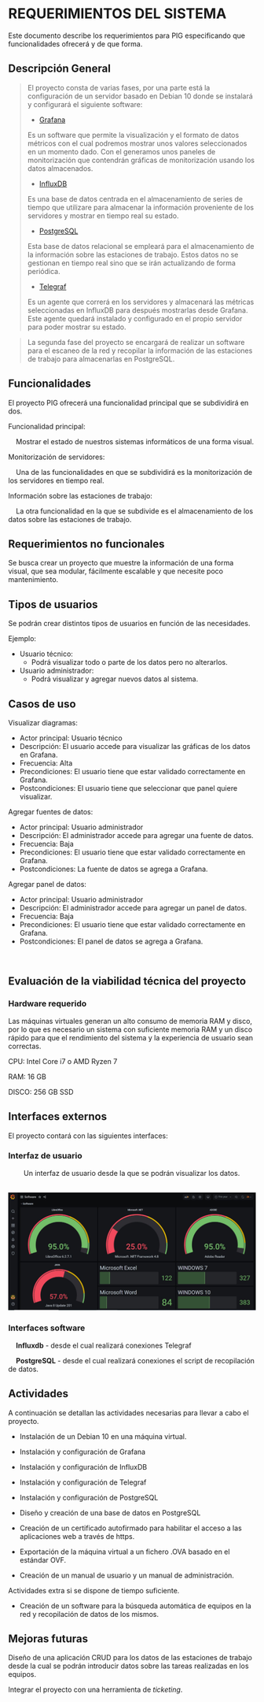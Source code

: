 # REQUERIMIENTOS DEL SISTEMA

Este documento describe los requerimientos para PIG especificando que funcionalidades ofrecerá y de que forma.

## Descripción General

> El proyecto consta de varias fases, por una parte está la configuración de un servidor basado en Debian 10 donde se instalará y configurará el siguiente software:
> 
> - [Grafana](https://grafana.com/)
> 
> Es un software que permite la visualización y el formato de datos métricos con el cual podremos mostrar unos valores seleccionados en un momento dado. Con el generamos unos paneles de monitorización que contendrán gráficas de monitorización usando los datos almacenados.
> 
> - [InfluxDB](https://www.influxdata.com/time-series-platform/)
> 
> Es una base de datos centrada en el almacenamiento de series de tiempo que utilizare para almacenar la información proveniente de los servidores y mostrar en tiempo real su estado.
> 
> - [PostgreSQL](https://www.postgresql.org/)
> 
> Esta base de datos relacional se empleará para el almacenamiento de la información sobre las estaciones de trabajo. Estos datos no se gestionan en tiempo real sino que se irán actualizando de forma periódica.
> 
> - [Telegraf](https://www.influxdata.com/time-series-platform/telegraf/)
> 
> Es un agente que correrá en los servidores y almacenará las métricas seleccionadas en InfluxDB para después mostrarlas desde Grafana. 
> Este agente quedará instalado y configurado en el propio servidor para poder mostrar su estado.

> La segunda fase del proyecto se encargará de realizar un software para el escaneo de la red y recopilar la información de las estaciones de trabajo para almacenarlas en PostgreSQL.

## Funcionalidades

El proyecto PIG ofrecerá una funcionalidad principal que se subdividirá en dos.

Funcionalidad principal:

    Mostrar el estado de nuestros sistemas informáticos de una forma visual.

Monitorización de servidores:

    Una de las funcionalidades en que se subdividirá es la monitorización de los servidores en tiempo real.

Información sobre las estaciones de trabajo:

    La otra funcionalidad en la que se subdivide es el almacenamiento de los datos sobre las estaciones de trabajo.

## Requerimientos no funcionales

Se busca crear un proyecto que muestre la información de una forma visual, que sea modular, fácilmente escalable y que necesite poco mantenimiento.

## Tipos de usuarios

Se podrán crear distintos tipos de usuarios en función de las necesidades.

Ejemplo:

- Usuario técnico:
  - Podrá visualizar todo o parte de los datos pero no alterarlos.
- Usuario administrador:
  - Podrá visualizar y agregar nuevos datos al sistema.

## Casos de uso

Visualizar diagramas:

- Actor principal: Usuario técnico
- Descripción: El usuario accede para visualizar las gráficas de los datos en Grafana.
- Frecuencia: Alta
- Precondiciones: El usuario tiene que estar validado correctamente en Grafana.
- Postcondiciones: El usuario tiene que seleccionar que panel quiere visualizar.



Agregar fuentes de datos:

- Actor principal: Usuario administrador
- Descripción: El administrador accede para agregar una fuente de datos.
- Frecuencia: Baja
- Precondiciones: El usuario tiene que estar validado correctamente en Grafana.
- Postcondiciones: La fuente de datos se agrega a Grafana.



Agregar panel de datos:

- Actor principal: Usuario administrador
- Descripción: El administrador accede para agregar un panel de datos.
- Frecuencia: Baja
- Precondiciones: El usuario tiene que estar validado correctamente en Grafana.
- Postcondiciones: El panel de datos se agrega a Grafana.

        



## Evaluación de la viabilidad técnica del proyecto

### Hardware requerido

Las máquinas virtuales generan un alto consumo de memoria RAM y disco, por lo que es necesario un sistema con suficiente memoria RAM y un disco rápido para que el rendimiento del sistema y la experiencia de usuario sean correctas.

CPU: Intel Core i7 o AMD Ryzen 7

RAM: 16 GB

DISCO: 256 GB SSD

## Interfaces externos

El proyecto contará con las siguientes interfaces:

### Interfaz de usuario

        Un interfaz de usuario desde la que se podrán visualizar los datos.

        ![](../img/Capturas/Grafana-dashboard-software.JPG)

### Interfaces software

    **Influxdb** - desde el cual realizará conexiones Telegraf

    **PostgreSQL** - desde el cual realizará conexiones el script de recopilación de datos.

## Actividades

A continuación se detallan las actividades necesarias para llevar a cabo el proyecto.

- Instalación de un Debian 10 en una máquina virtual.

- Instalación y configuración de Grafana

- Instalación y configuración de InfluxDB

- Instalación y configuración de Telegraf

- Instalación y configuración de PostgreSQL

- Diseño y creación de una base de datos en PostgreSQL

- Creación de un certificado autofirmado para habilitar el acceso a las aplicaciones web a través de https.

- Exportación de la máquina virtual a un fichero .OVA basado en el estándar OVF.

- Creación de un manual de usuario y un manual de administración.

Actividades extra si se dispone de tiempo suficiente.

- Creación de un software para la búsqueda automática de equipos en la red y recopilación de datos de los mismos.

## Mejoras futuras

Diseño de una aplicación CRUD para los datos de las estaciones de trabajo desde la cual se podrán introducir datos sobre las tareas realizadas en los equipos.

Integrar el proyecto con una herramienta de *ticketing*.
